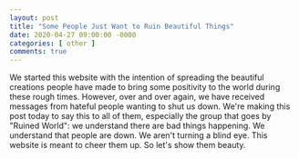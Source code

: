```yaml
---
layout: post
title: "Some People Just Want to Ruin Beautiful Things"
date: 2020-04-27 09:00:00 -0000
categories: [ other ]
comments: true
---
```

We started this website with the intention of spreading the beautiful creations people have made to bring some positivity
to the world during these rough times. However, over and over again, we have received messages from hateful people
wanting to shut us down. We're making this post today to say this to all of them, especially the group that goes by "Ruined World":
we understand there are bad things happening. We understand that people are down. We aren't turning a blind eye.
This website is meant to cheer them up.
So let's show them beauty.
